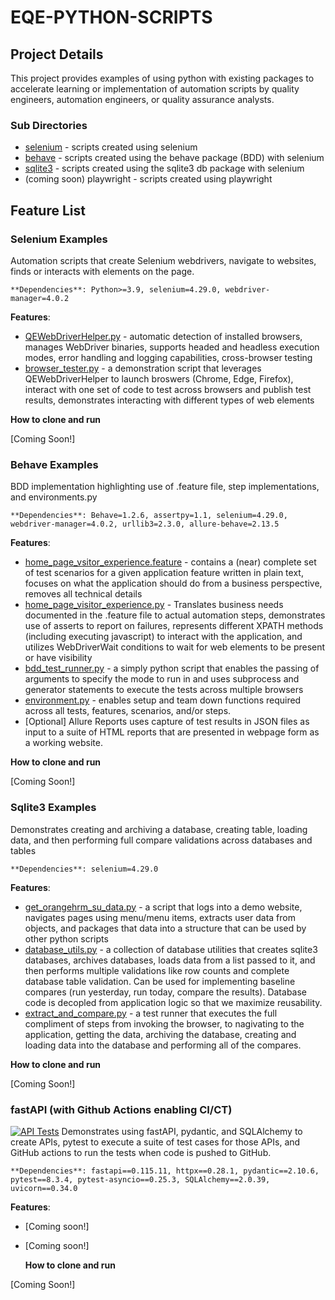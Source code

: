 # EQE-PYTHON-SCRIPTS
## Project Details
This project provides examples of using python with existing packages to accelerate learning or implementation of automation scripts by quality engineers, automation engineers, or quality assurance analysts. 

### Sub Directories
* [selenium](https://github.com/QualityEngineering101/eqe-python-scripts/tree/main/selenium) - scripts created using selenium
* [behave](https://github.com/QualityEngineering101/eqe-python-scripts/tree/main/behave) - scripts created using the behave package (BDD) with selenium
* [sqlite3](https://github.com/QualityEngineering101/eqe-python-scripts/tree/main/sqlite3) - scripts created using the sqlite3 db package with selenium
* (coming soon) playwright - scripts created using playwright

## Feature List
### Selenium Examples
Automation scripts that create Selenium webdrivers, navigate to websites, finds or interacts with elements on the page.

  `**Dependencies**: Python>=3.9, selenium=4.29.0, webdriver-manager=4.0.2`
  
  **Features**:
  - [QEWebDriverHelper.py](https://github.com/QualityEngineering101/eqe-python-scripts/blob/main/selenium/src/EQEUtils/QEWebDriverHelper.py) - automatic detection of installed browsers, manages WebDriver binaries, supports headed and headless execution modes, error handling and logging capabilities, cross-browser testing
  - [browser_tester.py](https://github.com/QualityEngineering101/eqe-python-scripts/blob/main/selenium/src/browser_tester.py) - a demonstration script that leverages QEWebDriverHelper to launch broswers (Chrome, Edge, Firefox), interact with one set of code to test across browsers and publish test results, demonstrates interacting with different types of web elements

  **How to clone and run**
  
  [Coming Soon!]

### Behave Examples 
BDD implementation highlighting use of .feature file, step implementations, and environments.py

  `**Dependencies**: Behave=1.2.6, assertpy=1.1, selenium=4.29.0, webdriver-manager=4.0.2, urllib3=2.3.0, allure-behave=2.13.5`
   
   **Features**:
  - [home_page_vsitor_experience.feature](https://github.com/QualityEngineering101/eqe-python-scripts/blob/main/behave/features/home_page_visitor_experience.feature) - contains a (near) complete set of test scenarios for a given application feature written in plain text, focuses on what the application should do from a business perspective, removes all technical details
  - [home_page_visitor_experience.py](https://github.com/QualityEngineering101/eqe-python-scripts/blob/main/behave/features/steps/home_page_visitor_experience.py) - Translates business needs documented in the .feature file to actual automation steps, demonstrates use of asserts to report on failures, represents different XPATH methods (including executing javascript) to interact with the application, and utilizes WebDriverWait conditions to wait for web elements to be present or have visibility
  - [bdd_test_runner.py](https://github.com/QualityEngineering101/eqe-python-scripts/blob/main/behave/bdd_test_runner.py) - a simply python script that enables the passing of arguments to specify the mode to run in and uses subprocess and generator statements to execute the tests across multiple browsers
  - [environment.py](https://github.com/QualityEngineering101/eqe-python-scripts/blob/main/behave/features/environment.py) - enables setup and team down functions required across all tests, features, scenarios, and/or steps.
  - [Optional] Allure Reports uses capture of test results in JSON files as input to a suite of HTML reports that are presented in webpage form as a working website.

  **How to clone and run**
  
  [Coming Soon!]


### Sqlite3 Examples
Demonstrates creating and archiving a database, creating table, loading data, and then performing full compare validations across databases and tables

  `**Dependencies**: selenium=4.29.0`
  
  **Features**: 
  - [get_orangehrm_su_data.py](https://github.com/QualityEngineering101/eqe-python-scripts/blob/main/sqlite3/get_orangehrm_su_data.py) - a script that logs into a demo website, navigates pages using menu/menu items, extracts user data from objects, and packages that data into a structure that can be used by other python scripts
  - [database_utils.py](https://github.com/QualityEngineering101/eqe-python-scripts/blob/main/sqlite3/database_utils.py) - a collection of database utilities that creates sqlite3 databases, archives databases, loads data from a list passed to it, and then performs multiple validations like row counts and complete database table validation. Can be used for implementing baseline compares (run yesterday, run today, compare the results). Database code is decopled from application logic so that we maximize reusability.
  - [extract_and_compare.py](https://github.com/QualityEngineering101/eqe-python-scripts/blob/main/sqlite3/extract_and_compare.py) - a test runner that executes the full compliment of steps from invoking the browser, to nagivating to the application, getting the data, archiving the database, creating and loading data into the database and performing all of the compares.

  **How to clone and run**
  
  [Coming Soon!]

### fastAPI (with Github Actions enabling CI/CT)
[![API Tests](https://github.com/QualityEngineering101/eqe-python-scripts/actions/workflows/api-test.yml/badge.svg)](https://github.com/QualityEngineering101/eqe-python-scripts/actions/workflows/api-test.yml)
Demonstrates using fastAPI, pydantic, and SQLAlchemy to create APIs, pytest to execute a suite of test cases for those APIs, and GitHub actions to run the tests when code is pushed to GitHub.

  `**Dependencies**: fastapi==0.115.11, httpx==0.28.1, pydantic==2.10.6, pytest==8.3.4, pytest-asyncio==0.25.3, SQLAlchemy==2.0.39, uvicorn==0.34.0`

  **Features**: 
  - [Coming soon!] 
  - [Coming soon!]

    **How to clone and run**
  
  [Coming Soon!]
